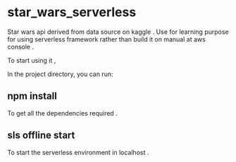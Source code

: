# star_wars_serverless
Star wars api derived from data source on kaggle . Use for learning purpose for using serverless framework rather than build it on manual at aws console . 

To start using it , 

In the project directory, you can run:

## npm install
To get all the dependencies required . 

## sls offline start
To start the serverless environment in localhost . 



